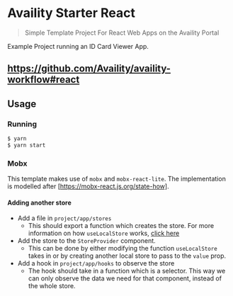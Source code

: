 # Availity Starter React

> Simple Template Project For React Web Apps on the Availity Portal

Example Project running an ID Card Viewer App.

## https://github.com/Availity/availity-workflow#react

## Usage

### Running

```bash
$ yarn
$ yarn start
```

### Mobx

This template makes use of `mobx` and `mobx-react-lite`. The implementation is modelled after [https://mobx-react.js.org/state-how].

#### Adding another store

- Add a file in `project/app/stores`
  - This should export a function which creates the store. For more information on how `useLocalStore` works, [click here](https://mobx-react.js.org/state-local)
- Add the store to the `StoreProvider` component.
  - This can be done by either modifying the function `useLocalStore` takes in or by creating another local store to pass to the `value` prop.
- Add a hook in `project/app/hooks` to observe the store
  - The hook should take in a function which is a selector. This way we can only observe the data we need for that component, instead of the whole store.
